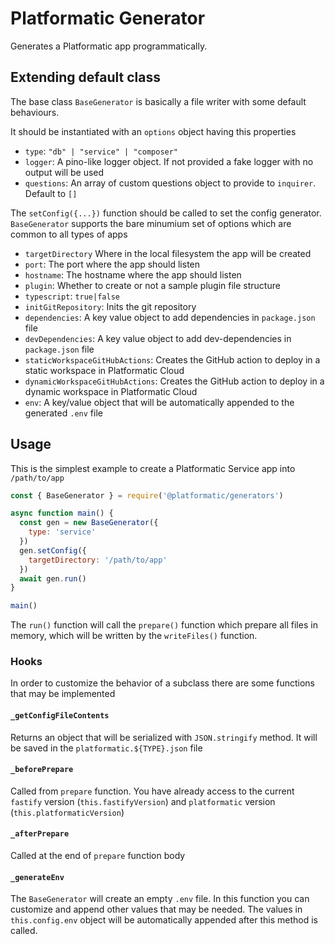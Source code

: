 # Platformatic Generator

Generates a Platformatic app programmatically.

## Extending default class

The base class `BaseGenerator` is basically a file writer with some default behaviours.

It should be instantiated with an `options` object having this properties
- `type`: `"db" | "service" | "composer"`
- `logger`: A pino-like logger object. If not provided a fake logger with no output will be used
- `questions`: An array of custom questions object to provide to `inquirer`. Default to `[]`

The `setConfig({...})` function should be called to set the config generator. `BaseGenerator` supports the bare minumium set of options which are common to all types of apps

- `targetDirectory` Where in the local filesystem the app will be created
- `port`: The port where the app should listen
- `hostname`: The hostname where the app should listen
- `plugin`: Whether to create or not a sample plugin file structure
- `typescript`: `true|false`
- `initGitRepository`: Inits the git repository
- `dependencies`: A key value object to add dependencies in `package.json` file
- `devDependencies`: A key value object to add dev-dependencies in `package.json` file
- `staticWorkspaceGitHubActions`: Creates the GitHub action to deploy in a static workspace in Platformatic Cloud
- `dynamicWorkspaceGitHubActions`: Creates the GitHub action to deploy in a dynamic workspace in Platformatic Cloud
- `env`: A key/value object that will be automatically appended to the generated `.env` file
## Usage

This is the simplest example to create a Platformatic Service app into `/path/to/app`

```js
const { BaseGenerator } = require('@platformatic/generators')

async function main() {
  const gen = new BaseGenerator({
    type: 'service'    
  })
  gen.setConfig({
    targetDirectory: '/path/to/app'
  })
  await gen.run()
}

main()
```

The `run()` function will call the `prepare()` function which prepare all files in memory, which will be written by the `writeFiles()` function.

### Hooks

In order to customize the behavior of a subclass there are some functions that may be implemented

#### `_getConfigFileContents`

Returns an object that will be serialized with `JSON.stringify` method. It will be saved in the `platformatic.${TYPE}.json` file

#### `_beforePrepare`

Called from `prepare` function. You have already access to the current `fastify` version (`this.fastifyVersion`) and `platformatic` version (`this.platformaticVersion`)

#### `_afterPrepare`

Called at the end of `prepare` function body

#### `_generateEnv`

The `BaseGenerator` will create an empty `.env` file. In this function you can customize and append other values that may be needed. The values in `this.config.env` object will be automatically appended after this method is called.